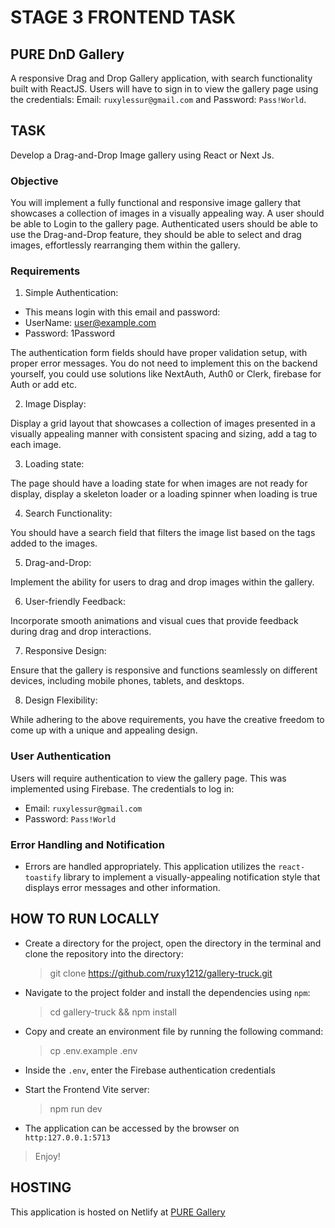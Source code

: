 # STAGE 3 FRONTEND TASK

## PURE DnD Gallery

A responsive Drag and Drop Gallery application, with search functionality built with ReactJS. Users will have to sign in to view the gallery page using the credentials: Email: `ruxylessur@gmail.com` and Password: `Pass!World`.

## TASK

Develop a Drag-and-Drop Image gallery using React or Next Js.

### Objective

You will implement a fully functional and responsive image gallery that showcases a collection of images in a visually appealing way.
A user should be able to Login to the gallery page. Authenticated users should be able to use the Drag-and-Drop feature, they should be able to select and drag images, effortlessly rearranging them within the gallery.

### Requirements

1. Simple Authentication: 

- This means login with this email and password:
- UserName: user@example.com
- Password: 1Password

The authentication form fields should have proper validation setup, with proper error messages. You do not need to implement this on the backend yourself, you could use solutions like NextAuth, Auth0 or Clerk, firebase for Auth or add etc.

2. Image Display:

Display a grid layout that showcases a collection of images presented in a visually appealing manner with consistent spacing and sizing, add a tag to each image.

3. Loading state:

The page should have a loading state for when images are not ready for display, display a skeleton loader or a loading spinner when loading is true

4. Search Functionality:

You should have a search field that filters the image list based on the tags added to the images.

5. Drag-and-Drop:

Implement the ability for users to drag and drop images within the gallery.

6. User-friendly Feedback:

Incorporate smooth animations and visual cues that provide feedback during drag and drop interactions.

7. Responsive Design:

Ensure that the gallery is responsive and functions seamlessly on different devices, including mobile phones, tablets, and desktops.

8. Design Flexibility:

While adhering to the above requirements, you have the creative freedom to come up with a unique and appealing design.

### User Authentication

Users will require authentication to view the gallery page. This was implemented using Firebase.
The credentials to log in:
- Email: `ruxylessur@gmail.com`
- Password: `Pass!World`

### Error Handling and Notification

- Errors are handled appropriately. This application utilizes the `react-toastify` library to implement a visually-appealing notification style that displays error messages and other information.

## HOW TO RUN LOCALLY

- Create a directory for the project, open the directory in the terminal and clone the repository into the directory:
    > git clone https://github.com/ruxy1212/gallery-truck.git
- Navigate to the project folder and install the dependencies using `npm`:
    > cd gallery-truck && npm install

- Copy and create an environment file by running the following command:
    > cp .env.example .env

- Inside the `.env`, enter the Firebase authentication credentials

- Start the Frontend Vite server:
    > npm run dev

- The application can be accessed by the browser on `http:127.0.0.1:5713`

> Enjoy!

## HOSTING

This application is hosted on Netlify at [PURE Gallery](https://puregallery.netlify.app)